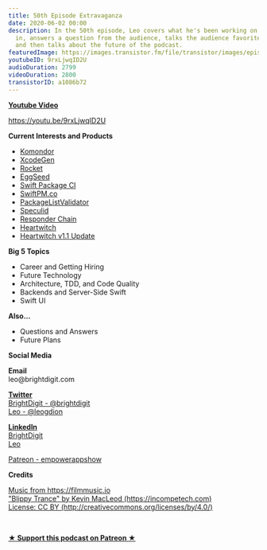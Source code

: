 ```yaml
---
title: 50th Episode Extravaganza
date: 2020-06-02 00:00
description: In the 50th episode, Leo covers what he's been working on and interested
  in, answers a question from the audience, talks the audience favorite big topics,
  and then talks about the future of the podcast.
featuredImage: https://images.transistor.fm/file/transistor/images/episode/251314/full_1590978761-artwork.jpg
youtubeID: 9rxLjwqID2U
audioDuration: 2799
videoDuration: 2800
transistorID: a1086b72
---
```

<p><b><a href="https://youtu.be/9rxLjwqID2U">Youtube Video</a></b></p><p><a href="https://youtu.be/9rxLjwqID2U">https://youtu.be/9rxLjwqID2U</a></p><p><b>Current Interests and Products </b></p><ul>
<li><a href="https://github.com/shibapm/Komondor">Komondor</a></li>
<li><a href="https://github.com/yonaskolb/XcodeGen">XcodeGen</a></li>
<li><a href="https://github.com/shibapm/Rocket">Rocket</a></li>
<li><a href="https://github.com/brightdigit/EggSeed">EggSeed</a></li>
<li><a href="https://learningswift.brightdigit.com/swift-package-continuous-integration-guide/">Swift Package CI</a></li>
<li><a href="https://swiftpm.co">SwiftPM.co</a></li>
<li><a href="https://github.com/SwiftPackageIndex/PackageListValidator">PackageListValidator</a></li>
<li><a href="https://speculid.com">Speculid</a></li>
<li><a href="https://youtu.be/j5TA4C_VNc0">Responder Chain</a></li>
<li><a href="https://heartwitch.app/">Heartwitch</a></li>
<li><a href="https://www.youtube.com/watch?v=6YTSv-GR2Gg">Heartwitch v1.1 Update</a></li>
</ul><p><b>Big 5 Topics</b></p><ul>
<li>Career and Getting Hiring </li>
<li>Future Technology</li>
<li>Architecture, TDD, and Code Quality</li>
<li>Backends and Server-Side Swift</li>
<li>Swift UI</li>
</ul><p><b>Also...</b></p><ul>
<li>Questions and Answers</li>
<li>Future Plans</li>
</ul><p><b>Social Media</b></p><p><strong>Email</strong><br>leo@brightdigit.com</p><p><a href="https://twitter.com/brightdigit"><strong>Twitter </strong><br>BrightDigit - @brightdigit</a><br><a href="https://twitter.com/leogdion">Leo - @leogdion</a></p><p><a href="https://www.linkedin.com/company/bright-digit"><strong>LinkedIn</strong><br>BrightDigit</a><br><a href="https://www.linkedin.com/in/leogdion/">Leo</a></p><p><a href="https://www.patreon.com/empowerappsshow">Patreon - empowerappshow</a></p><p><b>Credits</b></p><p><a href="https://filmmusic.io/">Music from https://filmmusic.io</a><br><a href="https://incompetech.com/">"Blippy Trance" by Kevin MacLeod (https://incompetech.com)</a><br><a href="http://creativecommons.org/licenses/by/4.0/">License: CC BY (http://creativecommons.org/licenses/by/4.0/)</a></p><p><br></p><p><strong><a href="https://www.patreon.com/empowerappsshow" rel="payment" title="★ Support this podcast on Patreon ★">★ Support this podcast on Patreon ★</a></strong></p>
      
